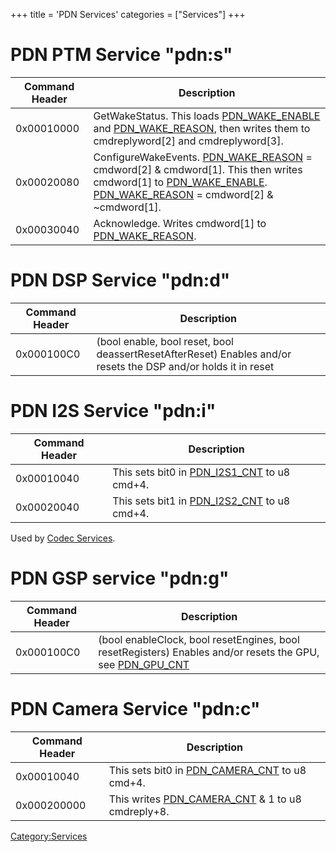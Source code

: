 +++
title = 'PDN Services'
categories = ["Services"]
+++

# PDN PTM Service "pdn:s"

| Command Header | Description |
|----|----|
| 0x00010000 | GetWakeStatus. This loads [PDN_WAKE_ENABLE](PDN_Registers#pdn_wake_enable "wikilink") and [PDN_WAKE_REASON](PDN_Registers#pdn_wake_reason "wikilink"), then writes them to cmdreplyword\[2\] and cmdreplyword\[3\]. |
| 0x00020080 | ConfigureWakeEvents. [PDN_WAKE_REASON](PDN_Registers#pdn_wake_reason "wikilink") = cmdword\[2\] & cmdword\[1\]. This then writes cmdword\[1\] to [PDN_WAKE_ENABLE](PDN_Registers#pdn_wake_enable "wikilink"). [PDN_WAKE_REASON](PDN_Registers#pdn_wake_reason "wikilink") = cmdword\[2\] & ~cmdword\[1\]. |
| 0x00030040 | Acknowledge. Writes cmdword\[1\] to [PDN_WAKE_REASON](PDN_Registers#pdn_wake_reason "wikilink"). |

# PDN DSP Service "pdn:d"

| Command Header | Description |
|----|----|
| 0x000100C0 | (bool enable, bool reset, bool deassertResetAfterReset) Enables and/or resets the DSP and/or holds it in reset |

# PDN I2S Service "pdn:i"

| Command Header | Description |
|----|----|
| 0x00010040 | This sets bit0 in [PDN_I2S1_CNT](PDN_Registers#pdn_i2s1_cnt "wikilink") to u8 cmd+4. |
| 0x00020040 | This sets bit1 in [PDN_I2S2_CNT](PDN_Registers#pdn_i2s2_cnt "wikilink") to u8 cmd+4. |

Used by [Codec Services](Codec_Services "wikilink").

# PDN GSP service "pdn:g"

| Command Header | Description |
|----|----|
| 0x000100C0 | (bool enableClock, bool resetEngines, bool resetRegisters) Enables and/or resets the GPU, see [PDN_GPU_CNT](PDN_Registers#pdn_gpu_cnt "wikilink") |

# PDN Camera Service "pdn:c"

| Command Header | Description |
|----|----|
| 0x00010040 | This sets bit0 in [PDN_CAMERA_CNT](PDN_Registers#pdn_camera_cnt "wikilink") to u8 cmd+4. |
| 0x000200000 | This writes [PDN_CAMERA_CNT](PDN_Registers#pdn_camera_cnt "wikilink") & 1 to u8 cmdreply+8. |

[Category:Services](Category:Services "wikilink")
